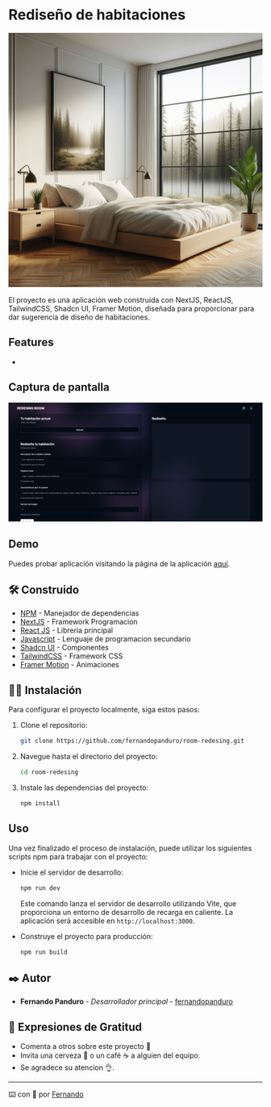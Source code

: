 # Rediseño de habitaciones

![Room Redesing](/public/image-meta.jpeg)

El proyecto es una aplicación web construida con NextJS, ReactJS, TailwindCSS, Shadcn UI,  Framer Motion, diseñada para proporcionar para dar sugerencia de diseño de habitaciones.


## Features

- 


## Captura de pantalla

![Screenshot](/public/preview.png)


## Demo

Puedes probar aplicación visitando la página de la aplicación [aquí](https://room-redesing.vercel.app/).


## 🛠️ Construido 

* [NPM](https://www.npmjs.com/) - Manejador de dependencias
* [NextJS](https://nextjs.org/) - Framework Programacion
* [React JS](https://create-react-app.dev/) - Libreria principal
* [Javascript](https://developer.mozilla.org/es/docs/Web/JavaScript) - Lenguaje de programacion secundario
* [Shadcn UI](https://ui.shadcn.com/docs) - Componentes
* [TailwindCSS](https://tailwindcss.com/) - Framework CSS
* [Framer Motion](https://www.framer.com/motion/) - Animaciones

  
## 🧑‍💻 Instalación

Para configurar el proyecto localmente, siga estos pasos:

1. Clone el repositorio:

   ```bash
   git clone https://github.com/fernandopanduro/room-redesing.git
   ```

2. Navegue hasta el directorio del proyecto:

   ```bash
   cd room-redesing
   ```

3. Instale las dependencias del proyecto:

   ```bash
   npm install
   ```


## Uso

Una vez finalizado el proceso de instalación, puede utilizar los siguientes scripts npm para trabajar con el proyecto:

- Inicie el servidor de desarrollo:

  ```bash
  npm run dev
  ```

  Este comando lanza el servidor de desarrollo utilizando Vite, que proporciona un entorno de desarrollo de recarga en caliente. La aplicación será accesible en `http://localhost:3000`.

- Construye el proyecto para producción:

  ```bash
  npm run build
  ```


## ✒️ Autor 

* **Fernando Panduro** - *Desarrollador principal* - [fernandopanduro](https://github.com/fernandopanduro)


## 🎁 Expresiones de Gratitud 

* Comenta a otros sobre este proyecto 📢
* Invita una cerveza 🍺 o un café ☕ a alguien del equipo. 
* Se agradece su atencion 👌.

---
⌨️ con 💪 por [Fernando](https://github.com/fernandopanduro)
